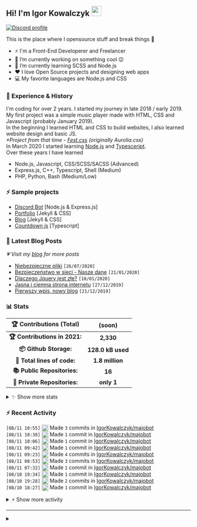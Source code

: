 <!-- ## Hi! I'm Igor Kowalczyk 🖐️ -->
## Hi! I'm Igor Kowalczyk <img src="https://raw.githubusercontent.com/igorkowalczyk/igorkowalczyk/master/src/images/wave.gif" width="27px">

[![Discord profile](https://discord.c99.nl/widget/theme-3/440200028292907048.png)](https://discord.com/users/440200028292907048)

This is the place where I opensource stuff and break things :rofl:

- ⚡  I'm a Front-End Developerer and Freelancer
- 🔭 I’m currently working on something cool :wink:
- 🌱 I’m currently learning SCSS and Node.js
- ❤️ I love Open Source projects and designing web apps
- 💻 My favorite languages are Node.js and CSS

### 💪 Experience & History
I'm coding for over 2 years. I started my journey in late 2018 / early 2019.<br>
My first project was a simple music player made with HTML, CSS and Javascript (probably January 2019).<br>
In the beginning I learned HTML and CSS to build websites, I also learned website design and basic JS.<br>
*\*Project from that time - [Fest.css](https://github.com/igorkowalczyk/fest) (originally Aurolia.css)*<br>
In March 2020 I started learning [Node.js](https://nodejs.org) and [Typesceript](https://www.typescriptlang.org).<br>
Over these years I have learned
 * Node.js, Javascript, CSS/SCSS/SACSS (Advanced)
 * Express.js, C++, Typescript, Shell (Medium)
 * PHP, Python, Bash (Medium/Low)

### ⚡ Sample projects

* [Discord Bot](https://github.com/aurolia-css/majo-rebuild) [Node.js & Express.js]
* [Portfolio](https://igorkowalczyk.github.io) [Jekyll & CSS] 
* [Blog](https://igorkowalczyk.github.io/blog) [Jekyll & CSS] 
* [Countdown.js](https://igorkowalczyk.github.io/countdown) [Typescript] 

### 📕 Latest Blog Posts
*💗 Visit my [blog](https://igorkowalczyk.github.io/blog) for more posts*
<!-- START_SECTION:feed -->
   - [Niebezpieczne pliki](https://igorkowalczyk.github.io/blog/internet/2020/07/27/Niebezpieczne-pliki) `[26/07/2020]`
- [Bezpieczeństwo w sieci - Nasze dane](https://igorkowalczyk.github.io/blog/internet/2020/01/22/Bezpiecze%C5%84stwo-w-sieci-nasze-dane) `[21/01/2020]`
- [Dlaczego Jquery jest złe?](https://igorkowalczyk.github.io/blog/internet/programowanie/javascript/2020/01/19/Dlaczego-Jquery-jest-z%C5%82e) `[18/01/2020]`
- [Jasna i ciemna strona internetu](https://igorkowalczyk.github.io/blog/internet/2019/12/28/Jasna-i-ciemna-strona-internetu) `[27/12/2019]`
- [Pierwszy wpis, nowy blog](https://igorkowalczyk.github.io/blog/offtop/2019/12/22/Pierwszy-wpis,-nowy-blog) `[21/12/2019]`
<!-- Posts last updated on Wed Aug 11 2021 10:51:26 GMT+0000 (Coordinated Universal Time) -->
   <!-- END_SECTION:feed -->

### 📊 Stats

<!--START_SECTION:waka-->
 | 🏆 Contributions (Total) | (soon) |
|:-:|:-:|
| **🏆 Contributions in 2021:** | **2,330**|
| **📦 Github Storage:** | **128.0 kB used**|
| **📝 Total lines of code:** | **1.8 million**|
| **📚 Public Repositories:** | **16** |
| **🔑 Private Repositories:** | **only 1** |
<details><summary>✨ Show more stats</summary>

#### 🌞 I work most during day 

```text
🌞 Morning    251 commits    █████░░░░░░░░░░░░░░░░░░░░   20.62% 
🌆 Daytime    557 commits    ███████████░░░░░░░░░░░░░░   45.77% 
🌃 Evening    395 commits    ████████░░░░░░░░░░░░░░░░░   32.46% 
🌙 Night      14 commits     ░░░░░░░░░░░░░░░░░░░░░░░░░   1.15%
```
#### 📅 I'm most productive on Tuesday 

```text
Monday       157 commits    ███░░░░░░░░░░░░░░░░░░░░░░   12.9% 
Tuesday      264 commits    █████░░░░░░░░░░░░░░░░░░░░   21.69% 
Wednesday    233 commits    ████░░░░░░░░░░░░░░░░░░░░░   19.15% 
Thursday     102 commits    ██░░░░░░░░░░░░░░░░░░░░░░░   8.38% 
Friday       156 commits    ███░░░░░░░░░░░░░░░░░░░░░░   12.82% 
Saturday     158 commits    ███░░░░░░░░░░░░░░░░░░░░░░   12.98% 
Sunday       147 commits    ███░░░░░░░░░░░░░░░░░░░░░░   12.08%
```


#### 📊 Weekly work stats 

```text
💬 Programming Languages: 
JavaScript               6 hrs 17 mins       ████████████████████████░   95.68% 
Text                     11 mins             ░░░░░░░░░░░░░░░░░░░░░░░░░   2.92% 
JSON                     3 mins              ░░░░░░░░░░░░░░░░░░░░░░░░░   0.84% 
Other                    1 min               ░░░░░░░░░░░░░░░░░░░░░░░░░   0.38% 
Git Config               0 secs              ░░░░░░░░░░░░░░░░░░░░░░░░░   0.18%

💻 Operating System: 
Linux                    5 hrs 51 mins       ██████████████████████░░░   88.97% 
Windows                  43 mins             ██░░░░░░░░░░░░░░░░░░░░░░░   11.03%
```

</details>

<!-- Wakatime stats generated at 2021-08-11 10:35:33.331657 -->
<!--END_SECTION:waka-->

### :zap: Recent Activity
<!--START_SECTION:activity-->
`[08/11 10:55]` <a href="https://github.com/igorkowalczyk" title="📝"><img alt="📝" src="https://github.com/igorkowalczykbot/github-activity/raw/master/icons/commit.png" align="top" height="18"></a> Made `3` commits in [IgorKowalczyk/majobot](https://github.com/IgorKowalczyk/majobot)  
`[08/11 10:30]` <a href="https://github.com/igorkowalczyk" title="📝"><img alt="📝" src="https://github.com/igorkowalczykbot/github-activity/raw/master/icons/commit.png" align="top" height="18"></a> Made `1` commit in [IgorKowalczyk/majobot](https://github.com/IgorKowalczyk/majobot)  
`[08/11 10:06]` <a href="https://github.com/igorkowalczyk" title="📝"><img alt="📝" src="https://github.com/igorkowalczykbot/github-activity/raw/master/icons/commit.png" align="top" height="18"></a> Made `1` commit in [IgorKowalczyk/majobot](https://github.com/IgorKowalczyk/majobot)  
`[08/11 09:42]` <a href="https://github.com/igorkowalczyk" title="📝"><img alt="📝" src="https://github.com/igorkowalczykbot/github-activity/raw/master/icons/commit.png" align="top" height="18"></a> Made `1` commit in [IgorKowalczyk/majobot](https://github.com/IgorKowalczyk/majobot)  
`[08/11 09:23]` <a href="https://github.com/igorkowalczyk" title="📝"><img alt="📝" src="https://github.com/igorkowalczykbot/github-activity/raw/master/icons/commit.png" align="top" height="18"></a> Made `4` commits in [IgorKowalczyk/majobot](https://github.com/IgorKowalczyk/majobot)  
`[08/11 08:53]` <a href="https://github.com/igorkowalczyk" title="📝"><img alt="📝" src="https://github.com/igorkowalczykbot/github-activity/raw/master/icons/commit.png" align="top" height="18"></a> Made `3` commits in [IgorKowalczyk/majobot](https://github.com/IgorKowalczyk/majobot)  
`[08/11 07:32]` <a href="https://github.com/igorkowalczyk" title="📝"><img alt="📝" src="https://github.com/igorkowalczykbot/github-activity/raw/master/icons/commit.png" align="top" height="18"></a> Made `1` commit in [IgorKowalczyk/majobot](https://github.com/IgorKowalczyk/majobot)  
`[08/10 19:34]` <a href="https://github.com/igorkowalczyk" title="📝"><img alt="📝" src="https://github.com/igorkowalczykbot/github-activity/raw/master/icons/commit.png" align="top" height="18"></a> Made `1` commit in [IgorKowalczyk/majobot](https://github.com/IgorKowalczyk/majobot)  
`[08/10 19:28]` <a href="https://github.com/igorkowalczyk" title="📝"><img alt="📝" src="https://github.com/igorkowalczykbot/github-activity/raw/master/icons/commit.png" align="top" height="18"></a> Made `2` commits in [IgorKowalczyk/majobot](https://github.com/IgorKowalczyk/majobot)  
`[08/10 18:27]` <a href="https://github.com/igorkowalczyk" title="📝"><img alt="📝" src="https://github.com/igorkowalczykbot/github-activity/raw/master/icons/commit.png" align="top" height="18"></a> Made `1` commit in [IgorKowalczyk/majobot](https://github.com/IgorKowalczyk/majobot)  

<details><summary>⚡ Show more activity</summary>

`[08/10 18:23]` <a href="https://github.com/igorkowalczyk" title="📝"><img alt="📝" src="https://github.com/igorkowalczykbot/github-activity/raw/master/icons/commit.png" align="top" height="18"></a> Made `5` commits in [IgorKowalczyk/majobot](https://github.com/IgorKowalczyk/majobot)  
`[08/10 14:16]` <a href="https://github.com/igorkowalczyk" title="📝"><img alt="📝" src="https://github.com/igorkowalczykbot/github-activity/raw/master/icons/commit.png" align="top" height="18"></a> Made `1` commit in [IgorKowalczyk/majobot](https://github.com/IgorKowalczyk/majobot)  
`[08/10 13:38]` <a href="https://github.com/igorkowalczyk" title="📝"><img alt="📝" src="https://github.com/igorkowalczykbot/github-activity/raw/master/icons/commit.png" align="top" height="18"></a> Made `1` commit in [IgorKowalczyk/majobot](https://github.com/IgorKowalczyk/majobot)  
`[08/10 13:28]` <a href="https://github.com/igorkowalczyk" title="📝"><img alt="📝" src="https://github.com/igorkowalczykbot/github-activity/raw/master/icons/commit.png" align="top" height="18"></a> Made `2` commits in [IgorKowalczyk/majobot](https://github.com/IgorKowalczyk/majobot)  
`[08/10 12:58]` <a href="https://github.com/igorkowalczyk" title="📝"><img alt="📝" src="https://github.com/igorkowalczykbot/github-activity/raw/master/icons/commit.png" align="top" height="18"></a> Made `1` commit in [IgorKowalczyk/majobot](https://github.com/IgorKowalczyk/majobot)  
`[08/10 12:35]` <a href="https://github.com/igorkowalczyk" title="📝"><img alt="📝" src="https://github.com/igorkowalczykbot/github-activity/raw/master/icons/commit.png" align="top" height="18"></a> Made `10` commits in [IgorKowalczyk/majobot](https://github.com/IgorKowalczyk/majobot)  
`[08/10 12:00]` <a href="https://github.com/igorkowalczyk" title="📝"><img alt="📝" src="https://github.com/igorkowalczykbot/github-activity/raw/master/icons/commit.png" align="top" height="18"></a> Made `2` commits in [IgorKowalczyk/majobot](https://github.com/IgorKowalczyk/majobot)  
`[08/09 10:55]` <a href="https://github.com/igorkowalczyk" title="📝"><img alt="📝" src="https://github.com/igorkowalczykbot/github-activity/raw/master/icons/commit.png" align="top" height="18"></a> Made `5` commits in [IgorKowalczyk/majobot](https://github.com/IgorKowalczyk/majobot)  
`[08/09 10:20]` <a href="https://github.com/igorkowalczyk" title="📝"><img alt="📝" src="https://github.com/igorkowalczykbot/github-activity/raw/master/icons/commit.png" align="top" height="18"></a> Made `7` commits in [IgorKowalczyk/majobot](https://github.com/IgorKowalczyk/majobot)  
`[08/09 10:02]` <a href="https://github.com/igorkowalczyk" title="📝"><img alt="📝" src="https://github.com/igorkowalczykbot/github-activity/raw/master/icons/commit.png" align="top" height="18"></a> Made `2` commits in [IgorKowalczyk/majobot](https://github.com/IgorKowalczyk/majobot)  

</details>
<!--END_SECTION:activity-->

---

<details>
 <summary> </summary>
 <h5>The cake is a lie 🍰❤️</h5>
 <a href="https://igorkowalczyk.github.io"><img src="https://komarev.com/ghpvc/?username=igorkowalczyk&style=flat-square&color=333333&label=Github+profile+views" alt="Github profile views"></a>
</details>